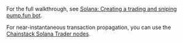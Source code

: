 For the full walkthrough, see [Solana: Creating a trading and sniping pump.fun bot](https://docs.chainstack.com/docs/solana-creating-a-pumpfun-bot).

For near-instantaneous transaction propagation, you can use the [Chainstack Solana Trader nodes](https://docs.chainstack.com/docs/warp-transactions).
